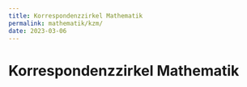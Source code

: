```yaml
---
title: Korrespondenzzirkel Mathematik
permalink: mathematik/kzm/
date: 2023-03-06
---
```


# Korrespondenzzirkel Mathematik
